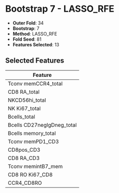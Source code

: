 # Bootstrap 7 - LASSO_RFE

- **Outer Fold**: 34
- **Bootstrap**: 7
- **Method**: LASSO_RFE
- **Fold Seed**: 81
- **Features Selected**: 13

## Selected Features

| Feature |
|---------|
| Tconv memCCR4_total |
| CD8 RA_total |
| NKCD56hi_total |
| NK Ki67_total |
| Bcells_total |
| Bcells CD27negIgDneg_total |
| Bcells memory_total |
| Tconv memPD1_CD3 |
| CD8pos_CD3 |
| CD8 RA_CD3 |
| Tconv memintB7_mem |
| CD8 RO Ki67_CD8 |
| CCR4_CD8RO |
